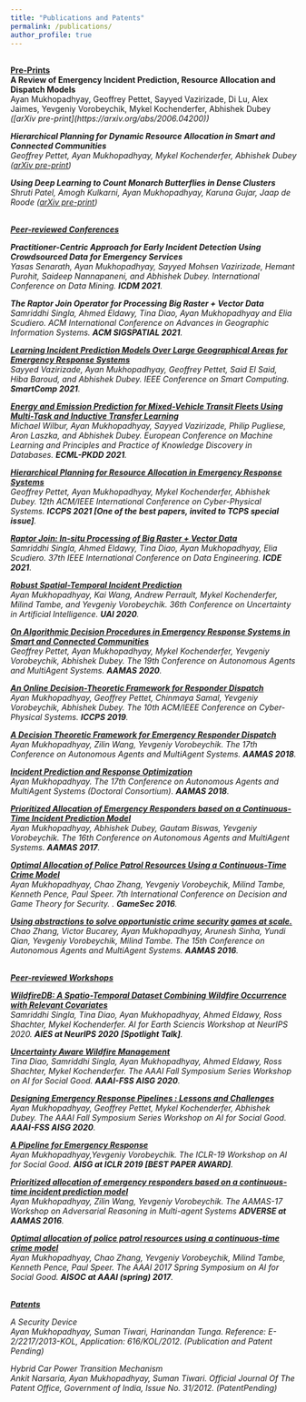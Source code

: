 ```yaml
---
title: "Publications and Patents"
permalink: /publications/
author_profile: true
---
```


<br>
<b><u>Pre-Prints</u></b>
<br>
<b>A Review of Emergency Incident Prediction, Resource Allocation and Dispatch Models</b> <br>
Ayan Mukhopadhyay, Geoffrey Pettet, Sayyed Vazirizade, Di Lu, Alex Jaimes, Yevgeniy Vorobeychik, Mykel Kochenderfer, Abhishek Dubey
<i>([arXiv pre-print](https://arxiv.org/abs/2006.04200))

<b>Hierarchical Planning for Dynamic Resource Allocation in Smart and Connected Communities</b> <br>
Geoffrey Pettet, Ayan Mukhopadhyay, Mykel Kochenderfer, Abhishek Dubey
<i>([arXiv pre-print](https://arxiv.org/abs/2107.01292))

<b>Using Deep Learning to Count Monarch Butterflies in Dense Clusters</b> <br>
Shruti Patel, Amogh Kulkarni, Ayan Mukhopadhyay, Karuna Gujar, Jaap de Roode
<i>([arXiv pre-print](https://www.biorxiv.org/content/10.1101/2021.07.23.453502v1.full))


<br>
<b><u>Peer-reviewed Conferences</u></b>
<br>

<b>Practitioner-Centric Approach for Early Incident Detection Using Crowdsourced Data for Emergency Services</b> <br>
Yasas Senarath, Ayan Mukhopadhyay, Sayyed Mohsen Vazirizade, Hemant Purohit, Saideep Nannapaneni, and Abhishek Dubey.
<i>International Conference on Data Mining</i>. <b>ICDM 2021</b>.


<b>The Raptor Join Operator for Processing Big Raster + Vector Data</b> <br>
Samriddhi Singla, Ahmed Eldawy, Tina Diao, Ayan Mukhopadhyay and Elia Scudiero.
<i>ACM International Conference on Advances in Geographic Information Systems</i>. <b>ACM SIGSPATIAL 2021</b>.

<b>[Learning Incident Prediction Models Over Large Geographical Areas for Emergency Response Systems](https://ayanmukhopadhyay.github.io/files/smartComp21.pdf)</b> <br>
Sayyed Vazirizade, Ayan Mukhopadhyay, Geoffrey Pettet, Said El Said, Hiba Baroud, and Abhishek Dubey.
<i>IEEE Conference on Smart Computing</i>. <b>SmartComp 2021</b>.

<b>[Energy and Emission Prediction for Mixed-Vehicle Transit Fleets Using Multi-Task and Inductive Transfer Learning](https://ayanmukhopadhyay.github.io/files/ecml21.pdf)</b> <br>
Michael Wilbur, Ayan Mukhopadhyay, Sayyed Vazirizade, Philip Pugliese, Aron Laszka, and Abhishek Dubey.
<i>European Conference on Machine Learning and Principles and Practice of Knowledge Discovery in Databases</i>. <b>ECML-PKDD 2021</b>.

<b>[Hierarchical Planning for Resource Allocation in Emergency Response Systems](https://ayanmukhopadhyay.github.io/files/iccps21.pdf)</b> <br>
Geoffrey Pettet, Ayan Mukhopadhyay, Mykel Kochenderfer, Abhishek Dubey.
<i>12th ACM/IEEE International Conference on Cyber-Physical Systems</i>. <b>ICCPS 2021 [One of the best papers, invited to TCPS special issue]</b>.

<b>[Raptor Join: In-situ Processing of Big Raster + Vector Data](https://ayanmukhopadhyay.github.io/files/icde21.pdf)</b> <br>
Samriddhi Singla, Ahmed Eldawy, Tina Diao, Ayan Mukhopadhyay, Elia Scudiero.
<i>37th IEEE International Conference on Data Engineering</i>. <b>ICDE 2021</b>.

<b>[Robust Spatial-Temporal Incident Prediction](http://ayanmukhopadhyay.github.io/publications/uai20)</b> <br> 
Ayan Mukhopadhyay, Kai Wang, Andrew Perrault, Mykel Kochenderfer, Milind Tambe, and Yevgeniy Vorobeychik.
<i>36th Conference on Uncertainty in Artificial Intelligence</i>. <b>UAI 2020</b>.

<b>[On Algorithmic Decision Procedures in Emergency Response Systems in Smart and Connected Communities](http://ayanmukhopadhyay.github.io/publications/aamas20)</b> <br> 
Geoffrey Pettet, Ayan Mukhopadhyay, Mykel Kochenderfer, Yevgeniy Vorobeychik, Abhishek Dubey.
<i>The 19th Conference on Autonomous Agents and MultiAgent Systems</i>. <b>AAMAS 2020</b>.

<b>[An Online Decision-Theoretic Framework for Responder
Dispatch](http://ayanmukhopadhyay.github.io/publications/iccps19)</b> <br> 
Ayan Mukhopadhyay, Geoffrey Pettet, Chinmaya Samal, Yevgeniy Vorobeychik, Abhishek Dubey.
<i>The 10th ACM/IEEE Conference on Cyber-Physical Systems</i>. <b>ICCPS 2019</b>.

<b>[A Decision Theoretic Framework for Emergency Responder Dispatch](http://ayanmukhopadhyay.github.io/publications/aamas18)</b> <br> 
Ayan Mukhopadhyay, Zilin Wang, Yevgeniy Vorobeychik.
<i>The 17th Conference on Autonomous Agents and MultiAgent Systems</i>. <b>AAMAS 2018</b>.

<b>[Incident Prediction and Response Optimization](http://ayanmukhopadhyay.github.io/publications/aamas18dc)</b> <br> 
Ayan Mukhopadhyay.
<i>The 17th Conference on Autonomous Agents and MultiAgent Systems (Doctoral Consortium)</i>. <b>AAMAS 2018</b>.

<b>[Prioritized Allocation of Emergency Responders based on a Continuous-Time Incident Prediction Model](http://ayanmukhopadhyay.github.io/publications/aamas17)</b> <br> 
Ayan Mukhopadhyay, Abhishek Dubey, Gautam Biswas, Yevgeniy Vorobeychik.
<i>The 16th Conference on Autonomous Agents and MultiAgent Systems</i>. <b>AAMAS 2017</b>.

<b>[Optimal Allocation of Police Patrol Resources Using a Continuous-Time Crime Model](http://ayanmukhopadhyay.github.io/publications/gamesec16)</b> <br>
Ayan Mukhopadhyay, Chao Zhang, Yevgeniy Vorobeychik, Milind Tambe, Kenneth Pence, Paul Speer.
<i>7th International Conference on Decision and Game Theory for Security. </i>. <b>GameSec 2016</b>.

<b>[Using abstractions to solve opportunistic crime security games at scale.](http://ayanmukhopadhyay.github.io/publications/aamas16)</b> <br>
Chao Zhang, Victor Bucarey, Ayan Mukhopadhyay, Arunesh Sinha, Yundi Qian, Yevgeniy Vorobeychik, Milind Tambe.
<i>The 15th Conference on Autonomous Agents and MultiAgent Systems</i>. <b>AAMAS 2016</b>.

<br>
<b><u>Peer-reviewed Workshops</u></b>
<br>

<b>[WildfireDB: A Spatio-Temporal Dataset Combining Wildfire Occurrence with Relevant Covariates](http://ayanmukhopadhyay.github.io/publications/neurips20)</b><br>
Samriddhi Singla, Tina Diao, Ayan Mukhopadhyay, Ahmed Eldawy, Ross Shachter, Mykel Kochenderfer.
<i>AI for Earth Sciencis Workshop at NeurIPS 2020.</i> <b>AIES at NeurIPS 2020</b> <b>[Spotlight Talk]</b>.

<b>[Uncertainty Aware Wildfire Management](http://ayanmukhopadhyay.github.io/publications/aaai20_wildfire)</b><br>
Tina Diao, Samriddhi Singla, Ayan Mukhopadhyay, Ahmed Eldawy, Ross Shachter, Mykel Kochenderfer.
<i>The AAAI Fall Symposium Series Workshop on AI for Social Good.</i> <b>AAAI-FSS AISG 2020</b>.

<b>[Designing Emergency Response Pipelines : Lessons and Challenges](http://ayanmukhopadhyay.github.io/publications/aaai20_erm)</b><br>
Ayan Mukhopadhyay, Geoffrey Pettet, Mykel Kochenderfer, Abhishek Dubey.
<i>The AAAI Fall Symposium Series Workshop on AI for Social Good.</i> <b>AAAI-FSS AISG 2020</b>.

<b>[A Pipeline for Emergency Response](http://ayanmukhopadhyay.github.io/publications/iclr19)</b><br>
Ayan Mukhopadhyay,Yevgeniy Vorobeychik.
<i>The ICLR-19 Workshop on AI for Social Good.</i> <b>AISG at ICLR 2019 [BEST PAPER AWARD]</b>.

<b>[Prioritized allocation of emergency responders based on a continuous-time incident prediction model](http://ayanmukhopadhyay.github.io/publications/aamas17)</b> <br>
Ayan Mukhopadhyay, Zilin Wang, Yevgeniy Vorobeychik.
<i>The AAMAS-17 Workshop on Adversarial Reasoning in Multi-agent Systems</i> <b>ADVERSE at AAMAS 2016</b>.

<b>[Optimal allocation of police patrol resources using a continuous-time crime model](http://ayanmukhopadhyay.github.io/publications/gamesec16)</b><br>
Ayan Mukhopadhyay, Chao Zhang, Yevgeniy Vorobeychik, Milind Tambe, Kenneth Pence, Paul Speer. <i>The AAAI 2017 Spring Symposium on AI for Social Good.</i> <b>AISOC at AAAI (spring) 2017</b>.

<br>
<b><u>Patents</u></b>
<br>

A Security Device<br>
Ayan Mukhopadhyay, Suman Tiwari, Harinandan Tunga.
<i>Reference: E-2/2217/2013-KOL, Application: 616/KOL/2012. (Publication and Patent Pending)</i>

Hybrid Car Power Transition Mechanism<br>
Ankit Narsaria, Ayan Mukhopadhyay, Suman Tiwari.
<i>Official Journal Of The Patent Office, Government of India, Issue No. 31/2012. (PatentPending)</i>
